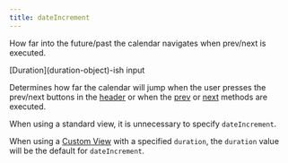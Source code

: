 ```yaml
---
title: dateIncrement
---
```


How far into the future/past the calendar navigates when prev/next is executed.

<div class='spec' markdown='1'>
[Duration](duration-object)-ish input
</div>

Determines how far the calendar will jump when the user presses the prev/next buttons in the [header](header) or when the [prev](Calendar-prev) or [next](Calendar-next) methods are executed.

When using a standard view, it is unnecessary to specify `dateIncrement`.

When using a [Custom View](custom-view-with-settings) with a specified `duration`, the `duration` value will be the default for `dateIncrement`.

